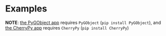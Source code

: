 # Examples

**NOTE**: [the PyGObject app](pygobject_app.py.json5) requires `PyGObject` (`pip install PyGObject`), and [the CherryPy app](cherrypy_webapp.py.json) requires `CherryPy` (`pip install CherryPy`)

